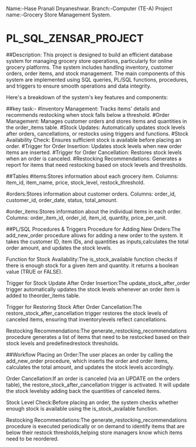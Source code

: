 Name:-Hase Pranali Dnyaneshwar.
Branch:-Computer (TE-A)
Project name:-Grocery Store Management System.
# PL_SQL_ZENSAR_PROJECT
##Description:  This project is designed to build an efficient database system for managing grocery store operations, particularly for online grocery platforms. 
The system includes handling inventory, customer orders, order items, and stock management. The main components of this system are implemented using SQL queries, PL/SQL functions, procedures, and triggers to ensure smooth operations and data integrity. 

Here's a breakdown of the system's key features and components:


##key task:-
#Inventory Management: Tracks items' details and recommends restocking when stock falls below a threshold.
#Order Management: Manages customer orders and stores items and quantities in the order_items table.
#Stock Updates: Automatically updates stock levels after orders, cancellations, or restocks using triggers and functions.
#Stock Availability Check: Ensures sufficient stock is available before placing an order.
#Trigger for Order Insertion: Updates stock levels when new order items are inserted.
#Trigger for Order Cancellation: Restores stock levels when an order is canceled.
#Restocking Recommendations: Generates a report for items that need restocking based on stock levels and thresholds.


##Tables
#items:Stores information about each grocery item.
  Columns: item_id, item_name, price, stock_level, restock_threshold.

#orders:Stores information about customer orders.
Columns: order_id, customer_id, order_date, status, total_amount.

#order_items:Stores information about the individual items in each order.
Columns: order_item_id, order_id, item_id, quantity, price_per_unit.

##PL/SQL Procedures & Triggers
Procedure for Adding New Orders:The add_new_order procedure allows for adding a new order to the system. It takes the customer ID, item IDs, and quantities as inputs,calculates the total order amount, and updates the stock levels.

Function for Stock Availability:The is_stock_available function checks if there is enough stock for a given item and quantity. It returns a boolean value (TRUE or FALSE).

Trigger for Stock Update After Order Insertion:The update_stock_after_order trigger automatically updates the stock levels whenever an order item is added to theorder_items table.

Trigger for Restoring Stock After Order Cancellation:The restore_stock_after_cancellation trigger restores the stock levels of canceled items, ensuring that inventorylevels reflect cancellations.

Restocking Recommendations:The generate_restocking_recommendations procedure generates a list of items that need to be restocked based on their stock levels and predefinedrestock thresholds.

##Workflow
Placing an Order:The user places an order by calling the add_new_order procedure, which inserts the order and order items, calculates the total amount, and updates the stock levels accordingly.

Order Cancellation:If an order is canceled (via an UPDATE on the orders table), the restore_stock_after_cancellation trigger is activated. It will update the stock levelsby adding back the quantities of canceled items.

Stock Level Check:Before placing an order, the system checks whether enough stock is available using the is_stock_available function.

Restocking Recommendations:The generate_restocking_recommendations procedure is executed periodically or on demand to identify items that are below their restock thresholds,helping store managers know which items need to be reordered.


